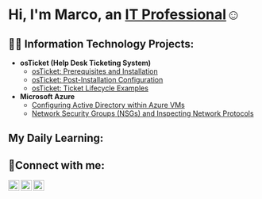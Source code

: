 <h1>Hi, I'm Marco, an <a href="https://linkedin.com/in/Josh">IT Professional</a>☺</h1>

<h2>👨‍💻 Information Technology Projects:</h2>

- <b>osTicket (Help Desk Ticketing System)</b>
  - [osTicket: Prerequisites and Installation](https://github.com/Markantonio501/osticket-prereqs)
  - [osTicket: Post-Installation Configuration](https://github.com/Markantonio501/post-install-config)
  - [osTicket: Ticket Lifecycle Examples](https://github.com/Markantonio501/ticket-lifecycle)
- <b>Microsoft Azure</b>
  - [Configuring Active Directory within Azure VMs](https://github.com/Markantonio501/configure-ad)
  - [Network Security Groups (NSGs) and Inspecting Network Protocols](https://github.com/Markantonio501/azure-network-protocols)
 
 <h2> My Daily Learning:</h2>

<h2>🤳Connect with me:</h2>

[<img align="left" alt="Josh | Twitter" width="22px" src="https://cdn.jsdelivr.net/npm/simple-icons@v3/icons/twitter.svg" />][twitter]
[<img align="left" alt="Josh | LinkedIn" width="22px" src="https://cdn.jsdelivr.net/npm/simple-icons@v3/icons/linkedin.svg" />][linkedin]
[<img align="left" alt="Josh | Instagram" width="22px" src="https://cdn.jsdelivr.net/npm/simple-icons@v3/icons/instagram.svg" />][instagram]

[twitter]: https://twitter.com/Josh
[instagram]: https://www.instagram.com/Josh
[linkedin]: https://linkedin.com/in/Josh
